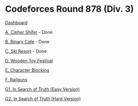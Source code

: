 # Codeforces Round 878 (Div. 3)

[Dashboard](https://codeforces.com/contest/1840)

[A. Cipher Shifer](https://codeforces.com/contest/1840/problem/A) - Done

[B. Binary Cafe](https://codeforces.com/contest/1840/problem/B) - Done

[C. Ski Resort](https://codeforces.com/contest/1840/problem/C) - Done

[D. Wooden Toy Festival](https://codeforces.com/contest/1840/problem/D)

[E. Character Blocking](https://codeforces.com/contest/1840/problem/E)

[F. Railguns](https://codeforces.com/contest/1840/problem/F)

[G1. In Search of Truth (Easy Version)](https://codeforces.com/contest/1840/problem/G1)

[G2. In Search of Truth (Hard Version)](https://codeforces.com/contest/1840/problem/G2)
